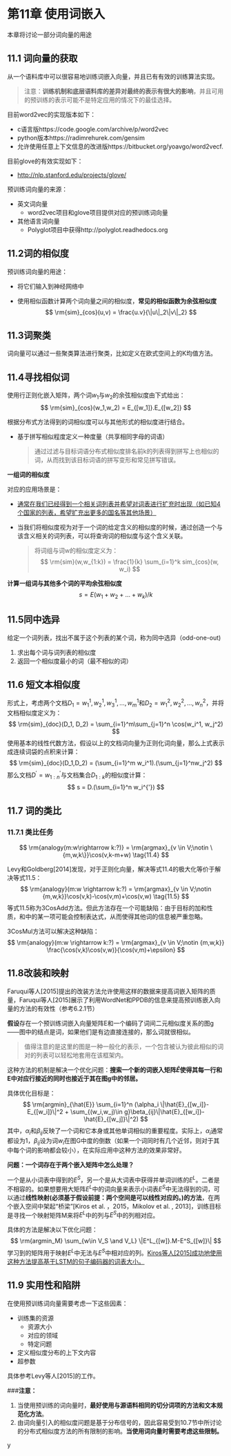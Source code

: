 # 第11章 使用词嵌入

本章将讨论一部分词向量的用途

## 11.1 词向量的获取

从一个语料库中可以很容易地训练词嵌入向量，并且已有有效的训练算法实现。

> 注意：**训练机制和底层语料库的差异对最终的表示有很大的影响**，并且可用的预训练的表示可能不是特定应用的情况下的最佳选择。

目前word2vec的实现版本如下：

- c语言版https://code.google.com/archive/p/word2vec
- python版本https://radimrehurek.com/gensim
- 允许使用任意上下文信息的改进版https://bitbucket.org/yoavgo/word2vecf.

目前glove的有效实现如下：

- http://nlp.stanford.edu/projects/glove/

预训练词向量的来源：

- 英文词向量
  - word2vec项目和glove项目提供对应的预训练词向量
- 其他语言词向量
  - Polyglot项目中获得http://polyglot.readhedocs.org



## 11.2词的相似度

预训练词向量的用途：

- 将它们输入到神经网络中

- 使用相似函数计算两个词向量之间的相似度，**常见的相似函数为余弦相似度**
  $$
  \rm{sim}_{cos}(u,v) = \frac{u.v}{\|u\|_2\|v\|_2}
  $$


## 11.3词聚类

词向量可以通过一些聚类算法进行聚类，比如定义在欧式空间上的K均值方法。

## 11.4寻找相似词

使用行正则化嵌入矩阵，两个词$w_1$与$w_2$的余弦相似度由下式给出：
$$
\rm{sim}_{cos}(w_1,w_2) = E_{[w_1]}.E_{[w_2]}
$$


根据分布式方法得到的词相似度可以与其他形式的相似度进行结合。

- 基于拼写相似程度定义一种度量（共享相同字母的词语）

  > 通过过滤与目标词语分布式相似度排名前k的列表得到拼写上也相似的词，从而找到该目标词语的拼写变形和常见拼写错误。

**一组词的相似度**

对应的应用场景是：

- <u>通常在我们已经得到一个相关词列表并希望对词表进行扩充时出现（如已知4个国家的列表，希望扩充出更多的国名等其他场景）</u>

- 当我们将相似度视为对于一个词的给定含义的相似度的时候，通过创造一个与该含义相关的词列表，可以将查询词的相似度与这个含义关联。

  > 将词组与词w的相似度定义为：
  > $$
  > \rm{sim}(w,w_{1:k}) = \frac{1}{k} \sum_{i=1}^k sim_{cos}(w, w_i)
  > $$
  >



**计算一组词与其他多个词的平均余弦相似度**
$$
s = E(w_1+w_2+...+w_k)/k
$$

## 11.5同中选异

给定一个词列表，找出不属于这个列表的某个词，称为同中选异（odd-one-out)

1. 求出每个词与词列表的相似度
2. 返回一个相似度最小的词（最不相似的词）



## 11.6 短文本相似度

形式上，考虑两个文档$D_1 = w_1^1,w_2^1,w_3^1,...,w_m^1$和$D_2=w_1^2,w_2^2,...,w_n^2$，并将文档相似度定义为：
$$
\rm{sim}_{doc}(D_1, D_2) = \sum_{i=1}^m\sum_{j=1}^n \cos(w_i^1, w_j^2)
$$
使用基本的线性代数方法，假设以上的文档词向量为正则化词向量，那么上式表示成连续词袋的点积来计算：
$$
\rm{sim}_{doc}(D_1,D_2) = (\sum_{i=1}^m w_i^1).(\sum_{j=1}^nw_j^2)
$$
那么文档$D^{'}=w^{'}_{1:n}$与文档集合$D_{1:k}$的相似度计算：
$$
s = D.(\sum_{i=1}^n w_i^{'})
$$

## 11.7 词的类比

### 11.7.1 类比任务

$$
\rm{analogy(m:w\rightarrow k:?)} = \rm{argmax}_{v \in V;\notin \{m,w,k\}}\cos(v,k-m+w) \tag{11.4}
$$

Levy和Goldberg[2014]发现，对于正则化向量，解决等式11.4的极大化等价于解决等式11.5：
$$
\rm{analogy}(m:w \rightarrow k:?) = \rm{argmax}_{v \in V;\notin {m,w,k}}\cos(v,k)-\cos(v,m)+\cos(v,w) \tag{11.5}
$$
等式11.5称为3CosAdd方法。但此方法存在一个可能缺陷：由于目标的加和性质，和中的某一项可能会控制表达式，从而使得其他词的信息被严重忽略。

3CosMul方法可以解决这种缺陷：
$$
\rm{analogy}(m:w \rightarrow k:?) = \rm{argmax}_{v \in V;\notin {m,w,k}} \frac{\cos(v,k)\cos(v,w)}{\cos(v,m)+\epsilon}
$$

## 11.8改装和映射

Faruqui等人[2015]提出的改装方法允许使用这样的数据来提高词嵌入矩阵的质量，Faruqui等人[2015]展示了利用WordNet和PPDB的信息来提高预训练嵌入向量的方法的有效性（参考6.2.1节）

**假设**存在一个预训练词嵌入向量矩阵E和一个编码了词间二元相似度关系的图g——图中的结点是词，如果他们是有边直接连接的，那么词就很相似。

> 值得注意的是这里的图是一种一般化的表示，一个包含被认为彼此相似的词对的列表可以轻松地套用在该框架内。

这种方法的机制是解决一个优化问题：**搜索一个新的词嵌入矩阵$\hat{E}$使得其每一行和E中对应行接近的同时也接近于其在图g中的邻居。**

具体优化目标是：
$$
\rm{argmin}_{\hat{E}} \sum_{i=1}^n (\alpha_i \|\hat{E}_{[w_i]}-E_{[w_i]}\|^2 + \sum_{(w_i,w_j)\in g}\beta_{ij}\|\hat{E}_{[w_i]}-\hat{E}_{[w_j]}\|^2)
$$
其中，$\alpha_i$和$\beta_{ij}$反映了一个词和它本身或其他单词相似的重要程度。实际上，$\alpha_i$通常都设为1，$\beta_{ij}$设为词$w_i$在图G中度的倒数（如果一个词同时有几个近邻，则对于其中每个词的影响都会较小），在实际应用中这种方法的效果非常好。

**问题：一个词存在于两个嵌入矩阵中怎么处理？**

一个是从小词表中得到的$E^S$，另一个是从大词表中获得并单词训练的$E^L$。二者是不相容的。如果想要用大矩阵$E^L$中的词向量来表示小词表$E^S$中无法得到的词，可以通过**线性映射(必须基于假设前提：两个空间是可以线性对应的。)的方法**，在两个嵌入空间中架起“桥梁”[Kiros et al. ，2015，Mikolov et al. , 2013]，训练目标是寻找一个映射矩阵M来将$E^L$中的列与$E^S$中的列相对应。

具体的方法是解决以下优化问题：
$$
\rm{argmin_M} \sum_{w\in V_S \and V_L} \|E^L_{[w]}.M-E^S_{[w]}\|
$$
学习到的矩阵用于映射$E^L$中无法与$E^S$中相对应的列。<u>Kiros等人[2015]成功地使用这种方法提高基于LSTM的句子编码器的词表大小。</u>

## 11.9 实用性和陷阱

在使用预训练词向量需要考虑一下这些因素：

- 训练集的资源
  - 资源大小
  - 对应的领域
  - 特定问题
- 定义相似度分布的上下文内容
- 超参数

具体参考Levy等人[2015]的工作。

###**注意：**

1. 当使用预训练的词向量时，**最好使用与源语料相同的切分词项的方法和文本规范化方法**。
2. 由词向量引入的相似度问题是基于分布信号的，因此容易受到10.7节中所讨论的分布式相似度方法的所有限制的影响。**当使用词向量时需要考虑这些限制。**



y